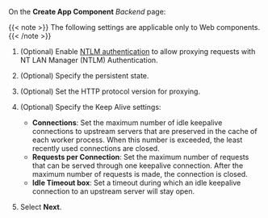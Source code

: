 On the **Create App Component** *Backend* page:

{{< note >}} The following settings are applicable only to Web components. {{< /note >}}

1. (Optional) Enable [NTLM authentication](https://en.wikipedia.org/wiki/Integrated_Windows_Authentication) to allow proxying requests with NT LAN Manager (NTLM) Authentication.
1. (Optional) Specify the persistent state.
1. (Optional) Set the HTTP protocol version for proxying.
1. (Optional) Specify the Keep Alive settings:

    - **Connections**: Set the maximum number of idle keepalive connections to upstream servers that are preserved in the cache of each worker process. When this number is exceeded, the least recently used connections are closed.
    - **Requests per Connection**: Set the maximum number of requests that can be served through one keepalive connection. After the maximum number of requests is made, the connection is closed.
    - **Idle Timeout box**: Set a timeout during which an idle keepalive connection to an upstream server will stay open.
1. Select **Next**.

<!-- Do not remove. Keep this code at the bottom of the include -->
<!-- DOCS-488 -->